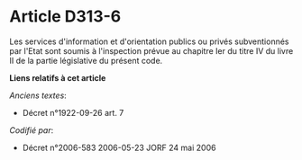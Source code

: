 # Article D313-6

Les services d'information et d'orientation publics ou privés subventionnés par l'Etat sont soumis à l'inspection prévue au
chapitre Ier du titre IV du livre II de la partie législative du présent code.

**Liens relatifs à cet article**

_Anciens textes_:

  - Décret n°1922-09-26 art. 7

_Codifié par_:

  - Décret n°2006-583 2006-05-23 JORF 24 mai 2006
